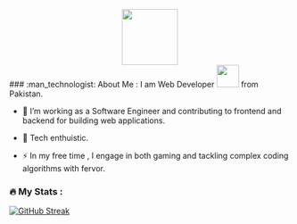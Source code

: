 <div id="header" align="center">
  <img src="https://media.giphy.com/media/M9gbBd9nbDrOTu1Mqx/giphy.gif" width="100"/>
</div>
### :man_technologist: About Me :
I am Web Developer   <img src="https://media.giphy.com/media/WUlplcMpOCEmTGBtBW/giphy.gif" width="40"> from Pakistan.

- :telescope: I’m working as a Software Engineer and contributing to frontend and backend for building web applications.

- :seedling: Tech enthuistic.

- :zap: In my free time , I engage in both gaming and tackling complex coding algorithms with fervor.



### :fire: My Stats :
[![GitHub Streak](http://github-readme-streak-stats.herokuapp.com?user=talhaStti&theme=dark&background=000000)](https://git.io/streak-stats)
